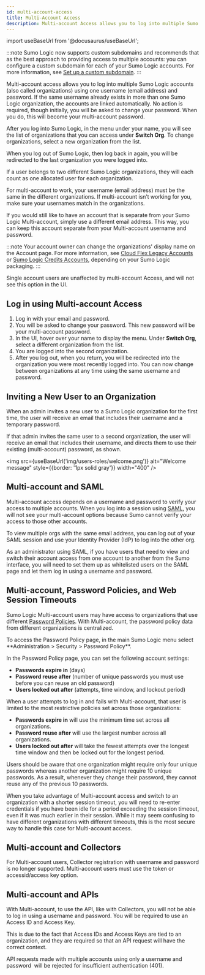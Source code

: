 ```yaml
---
id: multi-account-access
title: Multi-Account Access
description: Multi-account Access allows you to log into multiple Sumo Logic accounts using one username (email address) and password.
---
```


import useBaseUrl from '@docusaurus/useBaseUrl';

:::note
Sumo Logic now supports custom subdomains and recommends that as the best approach to providing access to multiple accounts: you can configure a custom subdomain for each of your Sumo Logic accounts. For more information, see [Set up a custom subdomain](/docs/manage/manage-subscription/manage-org-settings.md).
:::

Multi-account access allows you to log into multiple Sumo Logic accounts (also called organizations) using one username (email address) and password. If the same username already exists in more than one Sumo Logic organization, the accounts are linked automatically. No action is required, though initially, you will be asked to change your password. When you do, this will become your multi-account password.

After you log into Sumo Logic, in the menu under your name, you will see the list of organizations that you can access under **Switch Org**. To change organizations, select a new organization from the list. 

When you log out of Sumo Logic, then log back in again, you will be redirected to the last organization you were logged into. 

If a user belongs to two different Sumo Logic organizations, they will each count as one allocated user for each organization.

For multi-account to work, your username (email address) must be the same in the different organizations. If multi-account isn’t working for you, make sure your usernames match in the organizations.

If you would still like to have an account that is separate from your Sumo Logic Multi-account, simply use a different email address. This way, you can keep this account separate from your Multi-account username and password.

:::note
Your account owner can change the organizations' display name on the Account page. For more information, see [Cloud Flex Legacy Accounts](/docs/manage/manage-subscription/cloud-flex-legacy-accounts) or [Sumo Logic Credits Accounts](/docs/manage/manage-subscription/sumo-logic-credits-accounts), depending on your Sumo Logic packaging.
:::

Single account users are unaffected by multi-account Access, and will not see this option in the UI.

## Log in using Multi-account Access

1. Log in with your email and password.
1. You will be asked to change your password. This new password will be your multi-account password.
1. In the UI, hover over your name to display the menu. Under **Switch Org**, select a different organization from the list.
1. You are logged into the second organization.
1. After you log out, when you return, you will be redirected into the organization you were most recently logged into. You can now change between organizations at any time using the same username and password.

## Inviting a New User to an Organization

When an admin invites a new user to a Sumo Logic organization for the first time, the user will receive an email that includes their username and a temporary password.

If that admin invites the same user to a second organization, the user will receive an email that includes their username, and directs them to use their existing (multi-account) password, as shown.

<img src={useBaseUrl('img/users-roles/welcome.png')} alt="Welcome message" style={{border: '1px solid gray'}} width="400" />

## Multi-account and SAML

Multi-account access depends on a username and password to verify your access to multiple accounts. When you log into a session using [SAML](/docs/manage/security/saml), you will not see your multi-account options because Sumo cannot verify your access to those other accounts.

To view multiple orgs with the same email address, you can log out of your SAML session and use your Identity Provider (IdP) to log into the other org.

As an administrator using SAML, if you have users that need to view and switch their account access from one account to another from the Sumo interface, you will need to set them up as whitelisted users on the SAML page and let them log in using a username and password.

## Multi-account, Password Policies, and Web Session Timeouts

Sumo Logic Multi-account users may have access to organizations that use different [Password Policies](../../security/set-password-policy.md). With Multi-account, the password policy data from different organizations is centralized.

<!--Kanso [**Classic UI**](/docs/get-started/sumo-logic-ui-classic). Kanso--> To access the Password Policy page, in the main Sumo Logic menu select **Administration > Security > Password Policy**. 
<!--Kanso 
[**New UI**](/docs/get-started/sumo-logic-ui/). To access the Password Policy page, in the top menu select **Administration**, and then under **Account Security Settings** select **Password Policy**. You can also click the **Go To...** menu at the top of the screen and select **Password Policy**.
 Kanso-->

In the Password Policy page, you can set the following account settings:

* **Passwords expire in** (days)
* **Password reuse after** (number of unique passwords you must use before you can reuse an old password)
* **Users locked out after** (attempts, time window, and lockout period)

When a user attempts to log in and fails with Multi-account, that user is limited to the most restrictive policies set across those organizations:

* **Passwords expire in** will use the minimum time set across all organizations.
* **Password reuse after** will use the largest number across all organizations.
* **Users locked out after** will take the fewest attempts over the longest time window and then be locked out for the longest period.

Users should be aware that one organization might require only four unique passwords whereas another organization might require 10 unique passwords. As a result, whenever they change their password, they cannot reuse any of the previous 10 passwords.

When you take advantage of Multi-account access and switch to an organization with a shorter session timeout, you will need to re-enter credentials if you have been idle for a period exceeding the session timeout, even if it was much earlier in their session. While it may seem confusing to have different organizations with different timeouts, this is the most secure way to handle this case for Multi-account access. 

## Multi-account and Collectors

For Multi-account users, Collector registration with username and password is no longer supported. Multi-account users must use the token or accessid/access key option. 

## Multi-account and APIs

With Multi-account, to use the API, like with Collectors, you will not be able to log in using a username and password. You will be required to use an Access ID and Access Key.

This is due to the fact that Access IDs and Access Keys are tied to an organization, and they are required so that an API request will have the correct context.

API requests made with multiple accounts using only a username and password  will be rejected for insufficient authentication (401).
